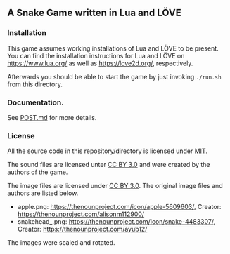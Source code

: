 ## A Snake Game written in Lua and LÖVE

### Installation 

This game assumes working installations of Lua and LÖVE to be present. You can find the installation instructions for Lua and LÖVE on https://www.lua.org/ as well as https://love2d.org/, respectively.

Afterwards you should be able to start the game by just invoking `./run.sh` from this directory.

### Documentation.

See [POST.md](./POST.md) for more details.

### License 

All the source code in this repository/directory is licensed under [MIT](./LICENSE.md). 

The sound files are licensed unter [CC BY 3.0](https://creativecommons.org/licenses/by/3.0/) and were created by the authors of the game. 

The image files are licensed under [CC BY 3.0](https://creativecommons.org/licenses/by/3.0/). The original image files and authors are listed below.
- apple.png: https://thenounproject.com/icon/apple-5609603/, Creator: https://thenounproject.com/alisonm112900/
- snakehead_<x>.png: https://thenounproject.com/icon/snake-4483307/, Creator: https://thenounproject.com/ayub12/

The images were scaled and rotated.
